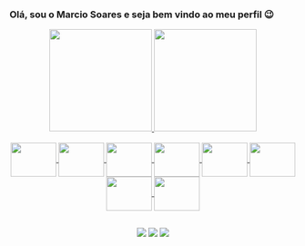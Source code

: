 ### Olá, sou o Marcio Soares e seja bem vindo ao meu perfil 😉

<div align="center">
  <a href="https://github.com/marciosoaresr">
  <img height="180em" src="https://github-readme-stats.vercel.app/api?username=marciosoaresr&show_icons=true&theme=dark&include_all_commits=true&count_private=true"/>
  <img height="180em" src="https://github-readme-stats.vercel.app/api/top-langs/?username=marciosoaresr&layout=compact&langs_count=7&theme=dark"/>
</div>

<div style="display: inline_block" align="center"><br>
  <img align="center" height="60" width="80" src="https://cdn.jsdelivr.net/gh/devicons/devicon/icons/dotnetcore/dotnetcore-original.svg" />
  <img align="center" height="60" width="80" src="https://cdn.jsdelivr.net/gh/devicons/devicon/icons/dot-net/dot-net-plain-wordmark.svg" />
  <img align="center" height="60" width="80" src="https://cdn.jsdelivr.net/gh/devicons/devicon/icons/csharp/csharp-original.svg">
  <img align="center" height="60" width="80" src="https://cdn.jsdelivr.net/gh/devicons/devicon/icons/microsoftsqlserver/microsoftsqlserver-plain-wordmark.svg" />
  <img align="center" height="60" width="80" src="https://cdn.jsdelivr.net/gh/devicons/devicon/icons/flutter/flutter-original.svg">
  <img align="center" height="60" width="80" src="https://cdn.jsdelivr.net/gh/devicons/devicon/icons/vuejs/vuejs-original.svg">
  <img align="center" height="60" width="80" src="https://cdn.jsdelivr.net/gh/devicons/devicon/icons/azure/azure-original.svg">
  <img align="center" height="60" width="80" src="https://cdn.jsdelivr.net/gh/devicons/devicon/icons/react/react-original.svg">
</div>

##
  
<div align="center"> 
  <a href="https://instagram.com/marciorochasoares" target="_blank"><img src="https://img.shields.io/badge/-Instagram-%23E4405F?style=for-the-badge&logo=instagram&logoColor=white" target="_blank"></a>
  <a href = "mailto:mrssistemas@gmail.com"><img src="https://img.shields.io/badge/-Gmail-%23333?style=for-the-badge&logo=gmail&logoColor=white" target="_blank"></a>
  <a href="https://www.linkedin.com/in/🚀-marcio-soares-74bab4122/" target="_blank"><img src="https://img.shields.io/badge/-LinkedIn-%230077B5?style=for-the-badge&logo=linkedin&logoColor=white" target="_blank"></a> 
 
</div>
